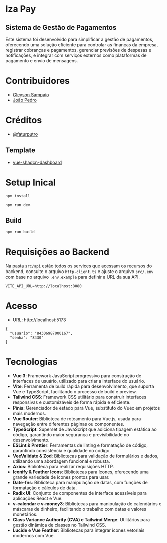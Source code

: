 # Iza Pay

## Sistema de Gestão de Pagamentos

Este sistema foi desenvolvido para simplificar a gestão de pagamentos, oferecendo uma solução eficiente para controlar as finanças da empresa, registrar cobranças e pagamentos, gerenciar previsões de despesas e notificações, e integrar com serviços externos como plataformas de pagamento e envio de mensagens.

# Contribuidores

- [Gleyson Sampaio](https://github.com/glysns)
- [João Pedro](https://github.com/jotape-exe)

# Créditos
- [@faturputro](https://github.com/faturputro)

## Template
- [vue-shadcn-dashboard](https://github.com/faturputro/vue-shadcn-dashboard)

# Setup Inical

``` bash
npm install
```

```bash
npm run dev
```

## Build
```bash
npm run build
```

# Requisições ao Backend

Na pasta `src/api` estão todos os services que acessam os recursos do backend, consulte o arquivo `http-client.ts` e ajuste o arquivo `src/.env` com base no arquivo `.env.example` para definir a URL da sua API.

```
VITE_API_URL=http://localhost:8080
```

# Acesso

* URL: http://localhost:5173

```
{
  "usuario": "84306987000167",
  "senha": "8430"
}
``` 

# Tecnologias

- **Vue 3**: Framework JavaScript progressivo para construção de interfaces de usuário, utilizado para criar a interface do usuário.
- **Vite**: Ferramenta de build rápida para desenvolvimento, que suporta Vue e TypeScript, facilitando o processo de build e preview.
- **Tailwind CSS**: Framework CSS utilitário para construir interfaces responsivas e customizáveis de forma rápida e eficiente.
- **Pinia**: Gerenciador de estado para Vue, substituto do Vuex em projetos mais modernos.
- **Vue Router**: Biblioteca de roteamento para Vue.js, usada para navegação entre diferentes páginas ou componentes.
- **TypeScript**: Superset de JavaScript que adiciona tipagem estática ao código, garantindo maior segurança e previsibilidade no desenvolvimento.
- **ESLint & Prettier**: Ferramentas de linting e formatação de código, garantindo consistência e qualidade no código.
- **VeeValidate & Zod**: Bibliotecas para validação de formulários e dados, utilizando uma abordagem funcional e robusta.
- **Axios**: Biblioteca para realizar requisições HTTP.
- **Iconify & Feather Icons**: Bibliotecas para ícones, oferecendo uma grande variedade de ícones prontos para usar.
- **Date-fns**: Biblioteca para manipulação de datas, com funções de formatação e cálculos de data.
- **Radix UI**: Conjunto de componentes de interface acessíveis para aplicações React e Vue.
- **v-calendar e v-money3**: Bibliotecas para manipulação de calendários e máscaras de dinheiro, facilitando o trabalho com datas e valores monetários.
- **Class Variance Authority (CVA) e Tailwind Merge**: Utilitários para gestão dinâmica de classes no Tailwind CSS.
- **Lucide e Vue Feather**: Bibliotecas para integrar ícones vetoriais modernos com Vue.
